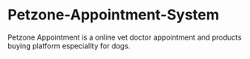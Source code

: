 # Petzone-Appointment-System

Petzone Appointment is a online vet doctor appointment and products buying platform especiallty for dogs. 
